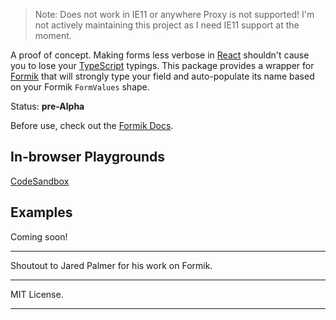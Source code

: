 > Note: Does not work in IE11 or anywhere Proxy is not supported! I'm not actively maintaining this project as I need IE11 support at the moment.

A proof of concept. Making forms less verbose in [React](https://github.com/facebook/react) shouldn't cause you to lose your [TypeScript](https://typescriptlang.org) typings. This package provides a wrapper for [Formik](https://github.com/jaredpalmer/formik/) that will strongly type your field and auto-populate its name based on your Formik `FormValues` shape.

Status: **pre-Alpha**

Before use, check out the [Formik Docs](https://jaredpalmer.com/formik/docs/overview).

## In-browser Playgrounds

[CodeSandbox](https://codesandbox.io/s/formik-typed-fzge9)

## Examples

Coming soon!

---

Shoutout to Jared Palmer for his work on Formik.

---

MIT License.

---
